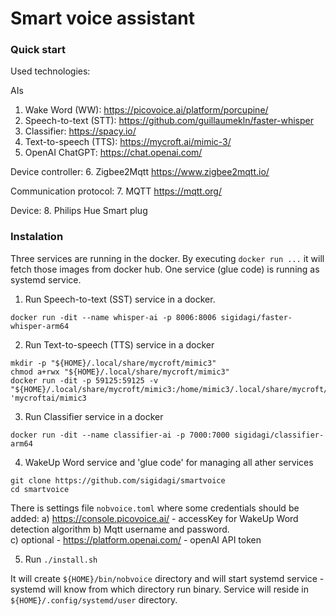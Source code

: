 # Smart voice assistant

### Quick start

Used technologies:

AIs
1. Wake Word (WW): https://picovoice.ai/platform/porcupine/
2. Speech-to-text (STT): https://github.com/guillaumekln/faster-whisper
3. Classifier: https://spacy.io/
4. Text-to-speech (TTS): https://mycroft.ai/mimic-3/
5. OpenAI ChatGPT: https://chat.openai.com/

Device controller:
6. Zigbee2Mqtt https://www.zigbee2mqtt.io/

Communication protocol:
7. MQTT https://mqtt.org/

Device:
8. Philips Hue Smart plug

### Instalation

Three services are running in the docker. By executing `docker run ...` it will fetch those images from docker hub.
One service (glue code) is running as systemd service. 


1. Run Speech-to-text (SST) service in a docker. 

`docker run -dit --name whisper-ai -p 8006:8006 sigidagi/faster-whisper-arm64`

2. Run Text-to-speech (TTS) service in a docker

```
mkdir -p "${HOME}/.local/share/mycroft/mimic3"
chmod a+rwx "${HOME}/.local/share/mycroft/mimic3"
docker run -dit -p 59125:59125 -v "${HOME}/.local/share/mycroft/mimic3:/home/mimic3/.local/share/mycroft/mimic3" 'mycroftai/mimic3
```

3. Run Classifier service in a docker 

`docker run -dit --name classifier-ai -p 7000:7000 sigidagi/classifier-arm64`

4. WakeUp Word service and 'glue code' for managing all ather services 

```
git clone https://github.com/sigidagi/smartvoice
cd smartvoice
```

There is settings file `nobvoice.toml` where some credentials should be added:
a) https://console.picovoice.ai/  - accessKey for WakeUp Word detection algorithm
b) Mqtt username and password.  
c) optional - https://platform.openai.com/ - openAI API token


5. Run `./install.sh`

It will create `${HOME}/bin/nobvoice` directory and will start systemd service - systemd will know from which directory run binary. Service will reside in 
`${HOME}/.config/systemd/user` directory.
